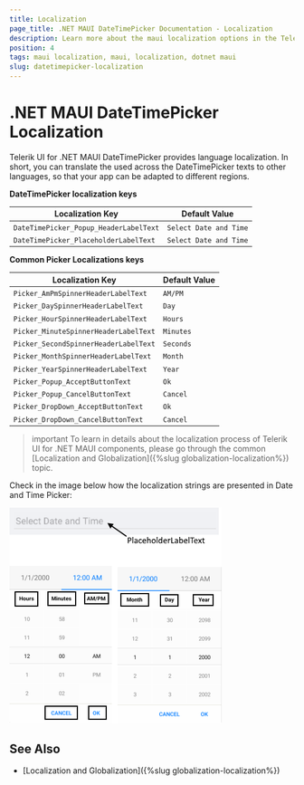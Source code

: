 ```yaml
---
title: Localization
page_title: .NET MAUI DateTimePicker Documentation - Localization
description: Learn more about the maui localization options in the Telerik UI for .NET MAUI DateTimePicker control.
position: 4
tags: maui localization, maui, localization, dotnet maui
slug: datetimepicker-localization
---
```


# .NET MAUI DateTimePicker Localization

Telerik UI for .NET MAUI DateTimePicker provides language localization. In short, you can translate the used across the DateTimePicker texts to other languages, so that your app can be adapted to different regions.

**DateTimePicker localization keys**

| Localization Key | Default Value |
| -----------------| ------------- |
| `DateTimePicker_Popup_HeaderLabelText`  | `Select Date and Time` |
| `DateTimePicker_PlaceholderLabelText`  | `Select Date and Time` |

**Common Picker Localizations keys**

| Localization Key | Default Value |
| -----------------| ------------- |
| `Picker_AmPmSpinnerHeaderLabelText` | `AM/PM` |
| `Picker_DaySpinnerHeaderLabelText` | `Day` |
| `Picker_HourSpinnerHeaderLabelText` | `Hours` |
| `Picker_MinuteSpinnerHeaderLabelText` | `Minutes` |
| `Picker_SecondSpinnerHeaderLabelText` | `Seconds` |
| `Picker_MonthSpinnerHeaderLabelText` | `Month` |
| `Picker_YearSpinnerHeaderLabelText` | `Year` |
| `Picker_Popup_AcceptButtonText` | `Ok` |
| `Picker_Popup_CancelButtonText` | `Cancel` |
| `Picker_DropDown_AcceptButtonText`  | `Ok` |
| `Picker_DropDown_CancelButtonText`  | `Cancel` |

> important To learn in details about the localization process of Telerik UI for .NET MAUI components, please go through the common [Localization and Globalization]({%slug globalization-localization%}) topic.

Check in the image below how the localization strings are presented in Date and Time Picker:

![MAUI localization for DateTimePicker](images/datetimepicker-localization.png)

## See Also

- [Localization and Globalization]({%slug globalization-localization%})
